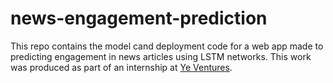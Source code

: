 # news-engagement-prediction
 This repo contains the model cand deployment code for a web app made to predicting engagement in news articles using LSTM networks. This work was produced as part of an internship at [Ye Ventures](http://yeventures.com/).
